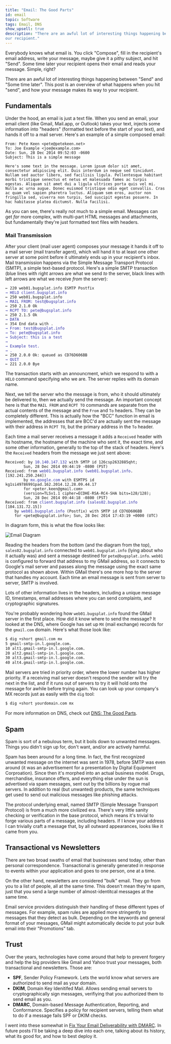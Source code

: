 ```yaml
---
title: "Email: The Good Parts"
id: email
topic: Software
tags: Email, DNS
show_upsell: true
description: "There are an awful lot of interesting things happening between hitting Send and your email hitting an inbox. This post is an overview of how your message makes it's way to yn
our recipient."
---
```


Everybody knows what email is. You click "Compose", fill in the recipient's email address, write your message, maybe give it a pithy subject, and hit "Send". Some time later your recipient opens their email and reads your message. Simple, right?

There are an awful lot of interesting things happening between "Send" and "Some time later". This post is an overview of what happens when you hit "send", and how your message makes its way to your recipient.

## Fundamentals

Under the hood, an email is just a text file. When you send an email, your email client (like Gmail, Mail.app, or Outlook) takes your text, injects some information into "headers" (formatted text before the start of your text), and hands it off to a mail server. Here's an example of a simple composed email:

```text
From: Pete Keen <pete@petekeen.net>
To: Joe Example <joe@example.com>
Date: Sun, 28 Dec 2014 09:52:03 -0600
Subject: This is a simple message

Here's some text in the message. Lorem ipsum dolor sit amet, consectetur adipiscing elit. Duis interdum in neque sed tincidunt. Nullam sed auctor libero, sed facilisis ligula. Pellentesque habitant morbi tristique senectus et netus et malesuada fames ac turpis egestas. Aliquam sit amet dui a ligula ultrices porta quis vel mi. Nulla ac urna augue. Donec euismod tristique odio eget convallis. Cras ac quam vel sapien pharetra luctus. Aliquam sem eros, auctor non fringilla sed, viverra non turpis. Sed suscipit egestas posuere. In hac habitasse platea dictumst. Nulla facilisi.
```

As you can see, there's really not much to a simple email. Messages can get *far* more complex, with multi-part HTML messages and attachments, but fundamentally they're just formatted text files with headers.

### Mail Transmission

After your client (mail user agent) composes your message it hands it off to a mail server (mail transfer agent), which will hand it to at least one other server at some point before it ultimately ends up in your recipient's inbox. Mail transmission happens via the Simple Message Transport Protocol (SMTP), a simple text-based protocol. Here's a simple SMTP transaction (blue lines with right arrows are what we send *to* the server, black lines with left arrows are what we receive *from* the server):

<pre><code>&larr; 220 web01.bugsplat.info ESMTP Postfix
<span style="color: #3333aa">&rarr; HELO client.bugsplat.info</span>
&larr; 250 web01.bugsplat.info
<span style="color: #3333aa">&rarr; MAIL FROM: test@bugsplat.info</span>
&larr; 250 2.1.0 Ok
<span style="color: #3333aa">&rarr; RCPT TO: pete@bugsplat.info</span>
&larr; 250 2.1.5 Ok
<span style="color: #3333aa">&rarr; DATA</span>
&larr; 354 End data with <CR><LF>.<CR><LF>
<span style="color: #3333aa">&rarr; From: test@bugsplat.info</span>
<span style="color: #3333aa">&rarr; To: pete@bugsplat.info</span>
<span style="color: #3333aa">&rarr; Subject: this is a test</span>
<span style="color: #3333aa">&rarr; </span>
<span style="color: #3333aa">&rarr; Example test.</span>
<span style="color: #3333aa">&rarr; .</span>
&larr; 250 2.0.0 Ok: queued as CD76D606BB
<span style="color: #3333aa">&rarr; QUIT</span>
&larr; 221 2.0.0 Bye
</code></pre>

The transaction starts with an announcment, which we respond to with a `HELO` command specifying who we are. The server replies with its domain name.

Next, we tell the server who the message is from, who it should ultimately be delivered to, then we actually send the message. An important concept here is that the `MAIL FROM` and `RCPT TO` commands are separate from the actual contents of the message and the `From` and `To` headers. They can be completely different. This is actually how the "BCC" function in email is implemented, the addresses that are BCC'd are actually sent the message with their address in `RCPT TO`, but the primary address in the `To` header.

Each time a mail server receives a message it adds a `Received` header with its hostname, the hostname of the machine who sent it, the exact time, and some other information, generally to the top of the stack of headers. Here's the `Received` headers from the message we just sent above:

<pre><code>Received: by <span style="color: #3333aa">10.140.147.132</span> with SMTP id 126csp2632885qht;
        Sun, 28 Dec 2014 09:44:19 -0800 (PST)
Received: from <span style="color: #3333aa">web01.bugsplat.info</span> (<span style="color: #3333aa">web01.bugsplat.info</span>. [192.241.250.244])
        by <span style="color: #3333aa">mx.google.com</span> with ESMTPS id kg1si49786991pad.162.2014.12.28.09.44.17
        for &lt;peter.keen@gmail.com&gt;
        (version=TLSv1.1 cipher=ECDHE-RSA-RC4-SHA bits=128/128);
        Sun, 28 Dec 2014 09:44:18 -0800 (PST)
Received: from <span style="color: #3333aa">client.bugsplat.info</span> (<span style="color: #3333aa">sales02.bugsplat.info</span> [104.131.72.15])
	by <span style="color: #3333aa">web01.bugsplat.info</span> (Postfix) with SMTP id CD76D606BB
	for &lt;pete@bugsplat.info&gt;; Sun, 28 Dec 2014 17:43:19 +0000 (UTC)
</code></pre>

In diagram form, this is what the flow looks like:

![Email Diagram](http://d2s7foagexgnc2.cloudfront.net/files/f64c5bd1293d556e4579/email_diagram.png)

Reading the headers from the bottom (and the diagram from the top), `sales02.bugsplat.info` connected to `web01.bugsplat.info` (lying about who it actually was) and sent a message destined for `pete@bugsplat.info`. `web01` is configured to forward that address to my GMail address, so it connects to Google's mail server and passes along the message using the exact same protocol as shown above. Within GMail there's one more hop to the server that handles my account. Each time an email message is sent from server to server, SMTP is involved.

Lots of other information lives in the headers, including a unique message ID, timestamps, email addresses where you can send complaints, and cryptographic signatures.

You're probably wondering how `web01.bugsplat.info` found the GMail server in the first place. How did it know where to send the message? It looked at the DNS, where Google has set up `MX` (mail exchange) records for the `gmail.com` domain. Here's what those look like:

```bash
$ dig +short gmail.com mx
5 gmail-smtp-in.l.google.com.
10 alt1.gmail-smtp-in.l.google.com.
20 alt2.gmail-smtp-in.l.google.com.
30 alt3.gmail-smtp-in.l.google.com.
40 alt4.gmail-smtp-in.l.google.com.
```

Mail servers are tried in priority order, where the lower number has higher priority. If a receiving mail server doesn't respond the sender will try the next in the list, and if it runs out of servers to try it will hold onto the message for awhile before trying again. You can look up your company's MX records just as easily with the `dig` tool:

```bash
$ dig +short yourdomain.com mx
```

For more information on DNS, check out [DNS: The Good Parts](/dns-the-good-parts).

## Spam

Spam is sort of a nebulous term, but it boils down to unwanted messages. Things you didn't sign up for, don't want, and/or are actively harmful.

Spam has been around for a long time. In fact, the first recognized unwanted message on the internet was sent in 1978, before SMTP was even around (it was an advertisement for a presentation by Digital Equipment Corproation). Since then it's morphed into an actual business model. Drugs, merchandise, insurance offers, and everything else under the sun is advertised via spam messages, sent out by the billions by rogue mail servers. In addition to real (but unwanted) products, the same techniques get used to send out malicious messages like phishing attacks.

The protocol underlying email, named SMTP (Simple Message Transport Protocol) is from a much more civilized era. There's very little sanity checking or verification in the base protocol, which means it's trivial to forge various parts of a message, including headers. If I know your address I can trivially craft a message that, by all outward appearances, looks like it came from you.

## Transactional vs Newsletters

There are two broad swaths of email that businesses send today, other than personal correspondence. Transactional is generally generated in response to events within your application and goes to one person, one at a time.

On the other hand, newsletters are considered "bulk" email. They go from you to a list of people, all at the same time. This doesn't mean they're spam, just that you send a large number of almost-identitcal messages at the same time.

Email service providers distinguish their handling of these different types of messages. For example, spam rules are applied more stringently to messages that they detect as bulk. Depending on the keywords and general format of your messages, GMail might automatically decide to put your bulk email into their "Promotions" tab.

## Trust

Over the years, technologies have come around that help to prevent forgery and help the big providers like Gmail and Yahoo trust your messages, both transactional and newsletters. Those are:

* **SPF**, Sender Policy Framework. Lets the world know what servers are authorized to send mail as your domain.
* **DKIM**, Domain Key Idenitifed Mail. Allows sending email servers to cryptographically sign messages, verifiying that you authorized them to send email as you.
* **DMARC**, Domain-based Message Authentication, Reporting, and Conformance. Specifies a policy for recipient servers, telling them what to do if a message fails SPF or DKIM checks.

I went into these somewhat in [Fix Your Email Deliverability with DMARC](https://www.petekeen.net/fix-your-email-deliverability-with-dmarc). In future posts I'll be taking a deep dive into each one, talking about its history, what its good for, and how to best deploy it.
